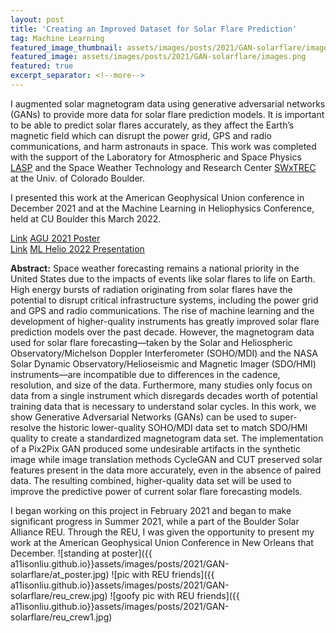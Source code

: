 ```yaml
---
layout: post
title: 'Creating an Improved Dataset for Solar Flare Prediction'
tag: Machine Learning
featured_image_thumbnail: assets/images/posts/2021/GAN-solarflare/images_cropped.png
featured_image: assets/images/posts/2021/GAN-solarflare/images.png
featured: true
excerpt_separator: <!--more-->
---
```


I augmented solar magnetogram data using generative adversarial networks (GANs) to provide more data for solar flare prediction models. <!--more--> It is important to be able to predict solar flares accurately, as they affect the Earth’s magnetic field which can disrupt the power grid, GPS and radio communications, and harm astronauts in space. This work was completed with the support of the Laboratory for Atmospheric and Space Physics [LASP](https://lasp.colorado.edu/) and the Space Weather Technology and Research Center [SWxTREC](https://www.colorado.edu/spaceweather/) at the Univ. of Colorado Boulder.

I presented this work at the American Geophysical Union conference in December 2021 and at the Machine Learning in Heliophysics Conference, held at CU Boulder this March 2022.

<section class="download-box inner">
	<div class="download-box-links">
	    <a href="https://doi.org/10.1002/essoar.10510080.1" target="_blank">Link</a>
	    <a href="/assets/documents/POSTER_AGU2021_LiuA.pdf" target="_blank">AGU 2021 Poster</a>
	</div>
</section>

<section class="download-box inner">
	<div class="download-box-links">
	    <a href="https://doi.org/10.1002/essoar.10510080.1" target="_blank">Link</a>
	    <a href="/assets/documents/POSTER_AGU2021_LiuA.pdf" target="_blank">ML Helio 2022 Presentation</a>
	</div>
</section>

**Abstract:** Space weather forecasting remains a national priority in the United States due to the impacts of events like solar flares to life on Earth. High energy bursts of radiation originating from solar flares have the potential to disrupt critical infrastructure systems, including the power grid and GPS and radio communications. The rise of machine learning and the development of higher-quality instruments has greatly improved solar flare prediction models over the past decade. However, the magnetogram data used for solar flare forecasting—taken by the Solar and Heliospheric Observatory/Michelson Doppler Interferometer (SOHO/MDI) and the NASA Solar Dynamic Observatory/Helioseismic and Magnetic Imager (SDO/HMI) instruments—are incompatible due to differences in the cadence, resolution, and size of the data. Furthermore, many studies only focus on data from a single instrument which disregards decades worth of potential training data that is necessary to understand solar cycles. In this work, we show Generative Adversarial Networks (GANs) can be used to super-resolve the historic lower-quality SOHO/MDI data set to match SDO/HMI quality to create a standardized magnetogram data set. The implementation of a Pix2Pix GAN produced some undesirable artifacts in the synthetic image while image translation methods CycleGAN and CUT preserved solar features present in the data more accurately, even in the absence of paired data. The resulting combined, higher-quality data set will be used to improve the predictive power of current solar flare forecasting models.


I began working on this project in February 2021 and began to make significant progress in Summer 2021, while a part of the Boulder Solar Alliance REU. Through the REU, I was given the opportunity to present my work at the American Geophysical Union Conference in New Orleans that December.
![standing at poster]({{ a11isonliu.github.io}}assets/images/posts/2021/GAN-solarflare/at_poster.jpg)
![pic with REU friends]({{ a11isonliu.github.io}}assets/images/posts/2021/GAN-solarflare/reu_crew.jpg)
![goofy pic with REU friends]({{ a11isonliu.github.io}}assets/images/posts/2021/GAN-solarflare/reu_crew1.jpg)
